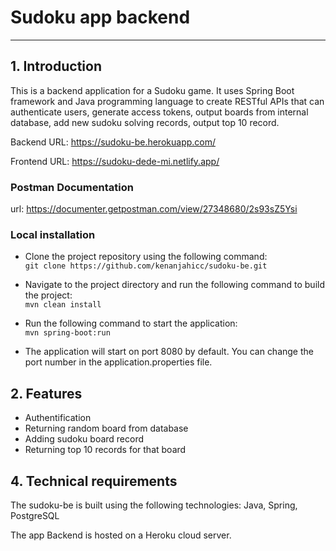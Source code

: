 # Sudoku app backend
---
## 1. Introduction

This is a backend application for a Sudoku game. It uses Spring Boot framework and Java programming language to create RESTful APIs that can authenticate users, generate access tokens, output boards from internal database, add new sudoku solving records, output top 10 record. 

Backend URL: https://sudoku-be.herokuapp.com/ 

Frontend URL: https://sudoku-dede-mi.netlify.app/

### Postman Documentation

url: https://documenter.getpostman.com/view/27348680/2s93sZ5Ysi

### Local installation

- Clone the project repository using the following command: \
`git clone https://github.com/kenanjahicc/sudoku-be.git` 

- Navigate to the project directory and run the following command to build the project: \
`mvn clean install` 

- Run the following command to start the application: \
`mvn spring-boot:run` 

- The application will start on port 8080 by default. You can change the port number in the application.properties file.

## 2. Features

- Authentification
- Returning random board from database
- Adding sudoku board record
- Returning top 10 records for that board

## 4. Technical requirements

The sudoku-be is built using the following technologies: Java, Spring, PostgreSQL

The app Backend is hosted on a Heroku cloud server.
